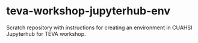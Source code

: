# teva-workshop-jupyterhub-env
Scratch repository with instructions for creating an environment in CUAHSI Jupyterhub for TEVA workshop.
